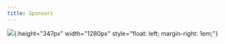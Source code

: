 ```yaml
---
title: Sponsors
---
```


![](/assets/images/tch_logo.jpg){:height="347px" width="1280px" style="float: left; margin-right: 1em;"}
